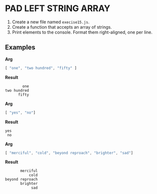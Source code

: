 # PAD LEFT STRING ARRAY

1. Create a new file named `execise15.js`.
2. Create a function that accepts an array of strings.
3. Print elements to the console. Format them right-aligned, one per line.

## Examples

**Arg**

```js
[ "one", "two hundred", "fifty" ]
```

**Result**
```
        one
two hundred
      fifty
```

**Arg**

```js
[ "yes", "no"]
```

**Result**
```
yes
 no
```

**Arg**

```js
[ "merciful", "cold", "beyond reproach", "brighter", "sad"]
```

**Result**
```
       merciful
           cold
beyond reproach
       brighter
            sad
```